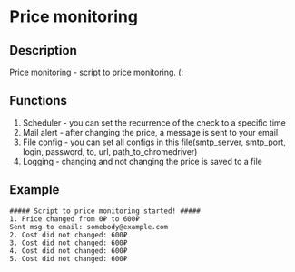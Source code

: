 # Price monitoring 

## Description
Price monitoring - script to price monitoring. (:

## Functions
1. Scheduler - you can set the recurrence of the check to a specific time
2. Mail alert - after changing the price, a message is sent to your email
3. File config - you can set all configs in this file(smtp_server, smtp_port, login, password, 
to, url, path_to_chromedriver)
4. Logging - changing and not changing the price is saved to a file

## Example
```
##### Script to price monitoring started! #####
1. Price changed from 0₽ to 600₽
Sent msg to email: somebody@example.com
2. Cost did not changed: 600₽
3. Cost did not changed: 600₽
4. Cost did not changed: 600₽
5. Cost did not changed: 600₽
```